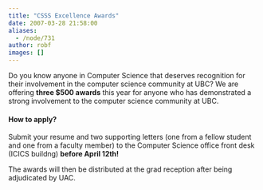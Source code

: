 ```yaml
---
title: "CSSS Excellence Awards"
date: 2007-03-28 21:58:00
aliases:
  - /node/731
author: robf
images: []
---
```


Do you know anyone in Computer Science that deserves recognition for their
involvement in the computer science community at UBC?
We are offering **three $500 awards** this year for anyone who has
demonstrated a strong involvement to the computer science
community at UBC.

#### How to apply?

Submit your resume and two supporting letters (one from a fellow student
and one from a faculty member) to the Computer Science office front desk
(ICICS buildng) **before April 12th!**

The awards will then be distributed at the grad reception after being
adjudicated by UAC.
